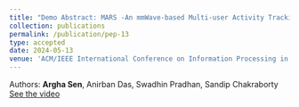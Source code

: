 ```yaml
---
title: "Demo Abstract: MARS -An mmWave-based Multi-user Activity Tracking Solution"
collection: publications
permalink: /publication/pep-13
type: accepted
date: 2024-05-13
venue: 'ACM/IEEE International Conference on Information Processing in Sensor Networks Demo (IPSN Demo 2024)'
---
```


Authors: <b>Argha Sen</b>, Anirban Das, Swadhin Pradhan, Sandip Chakraborty <br>
[See the video](https://www.youtube.com/watch?v=6Bn2RfhJF6s)
<!-- <b>Best Demo Paper Award.</b> -->


